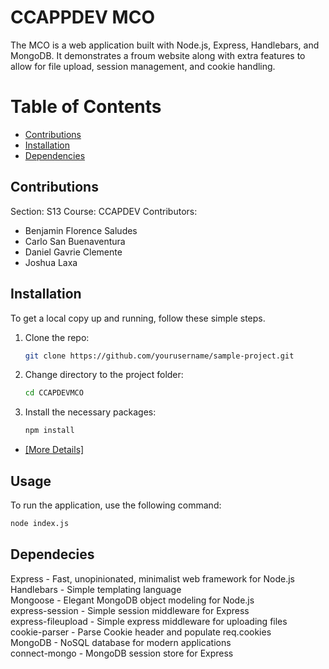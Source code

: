 # CCAPPDEV MCO

The MCO is a web application built with Node.js, Express, Handlebars, and MongoDB. It demonstrates a froum website along with extra features to allow for file upload, session management, and cookie handling.

# Table of Contents

- [Contributions](#contributions)
- [Installation](#installation)
- [Dependencies](#dependencies)
## Contributions
Section: S13
Course: CCAPDEV
Contributors:
- Benjamin Florence Saludes
- Carlo San Buenaventura
- Daniel Gavrie Clemente
- Joshua Laxa
## Installation

To get a local copy up and running, follow these simple steps.

1. Clone the repo:
    ```bash
    git clone https://github.com/yourusername/sample-project.git
    ```
2. Change directory to the project folder:
    ```bash
    cd CCAPDEVMCO
    ```
3. Install the necessary packages:
    ```bash
    npm install
    ```
- [[More Details]](https://github.com/11daniel/CCAPDEVMCO/main/READ.txt)
## Usage

To run the application, use the following command:

```bash
node index.js
```
## Dependecies
Express - Fast, unopinionated, minimalist web framework for Node.js </br>
Handlebars - Simple templating language </br>
Mongoose - Elegant MongoDB object modeling for Node.js </br>
express-session - Simple session middleware for Express </br>
express-fileupload - Simple express middleware for uploading files </br>
cookie-parser - Parse Cookie header and populate req.cookies </br>
MongoDB - NoSQL database for modern applications </br>
connect-mongo - MongoDB session store for Express </br>

